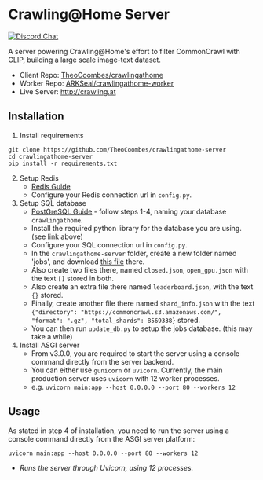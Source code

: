 # Crawling@Home Server
[![Discord Chat](https://img.shields.io/discord/823813159592001537?color=5865F2&logo=discord&logoColor=white)](https://discord.gg/dall-e)

A server powering Crawling@Home's effort to filter CommonCrawl with CLIP, building a large scale image-text dataset.
* Client Repo: [TheoCoombes/crawlingathome](https://github.com/TheoCoombes/crawlingathome)
* Worker Repo: [ARKSeal/crawlingathome-worker](https://github.com/ARKSeal/crawlingathome-worker)
* Live Server: http://crawling.at

## Installation
1. Install requirements
```
git clone https://github.com/TheoCoombes/crawlingathome-server
cd crawlingathome-server
pip install -r requirements.txt
```
2. Setup Redis
   - [Redis Guide](https://www.digitalocean.com/community/tutorials/how-to-install-and-secure-redis-on-ubuntu-20-04)
   - Configure your Redis connection url in `config.py`.
3. Setup SQL database
   - [PostGreSQL Guide](https://www.digitalocean.com/community/tutorials/how-to-install-and-use-postgresql-on-ubuntu-20-04) - follow steps 1-4, naming your database `crawlingathome`.
   - Install the required python library for the database you are using. (see link above)
   - Configure your SQL connection url in `config.py`.
   - In the `crawlingathome-server` folder, create a new folder named 'jobs', and download [this file](https://drive.google.com/file/d/1YiKlmisVJf1ngJv1weRFEaZrt74FSCbH/view?usp=sharing) there.
   - Also create two files there, named `closed.json`, `open_gpu.json` with the text `[]` stored in both.
   - Also create an extra file there named `leaderboard.json`, with the text `{}` stored.
   - Finally, create another file there named `shard_info.json` with the text `{"directory": "https://commoncrawl.s3.amazonaws.com/", "format": ".gz", "total_shards": 8569338}` stored.
   - You can then run `update_db.py` to setup the jobs database. (this may take a while)
4. Install ASGI server
   - From v3.0.0, you are required to start the server using a console command directly from the server backend.
   - You can either use `gunicorn` or `uvicorn`. Currently, the main production server uses `uvicorn` with 12 worker processes.
   - e.g. `uvicorn main:app --host 0.0.0.0 --port 80 --workers 12`


## Usage
As stated in step 4 of installation, you need to run the server using a console command directly from the ASGI server platform:
```
uvicorn main:app --host 0.0.0.0 --port 80 --workers 12
```
- *Runs the server through Uvicorn, using 12 processes.*
